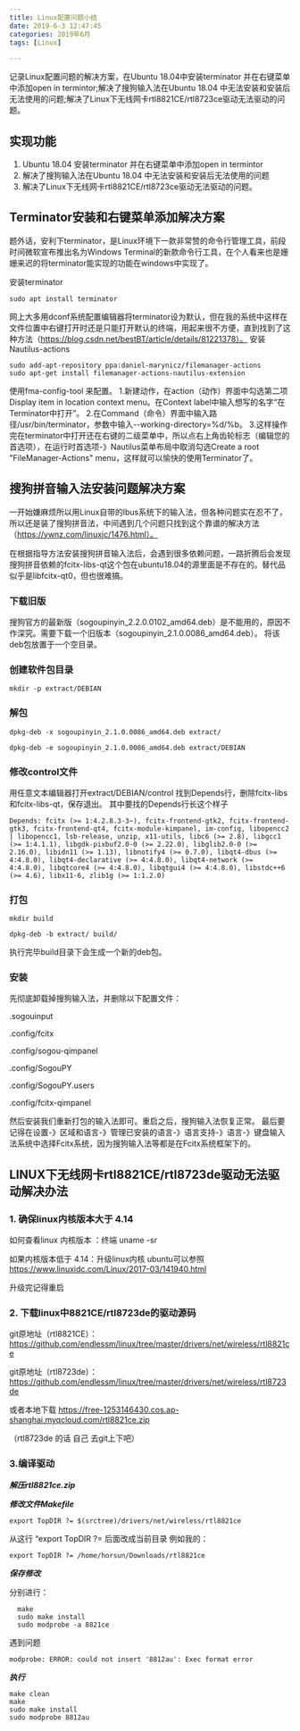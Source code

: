 ```yaml
---
title: Linux配置问题小结
date: 2019-6-3 12:47:45
categories: 2019年6月
tags: [Linux]

---
```

 

记录Linux配置问题的解决方案，在Ubuntu 18.04中安装terminator 并在右键菜单中添加open in termintor;解决了搜狗输入法在Ubuntu 18.04 中无法安装和安装后无法使用的问题;解决了Linux下无线网卡rtl8821CE/rtl8723ce驱动无法驱动的问题。

<!-- more -->



## 实现功能
1. Ubuntu 18.04 安装terminator 并在右键菜单中添加open in termintor
2. 解决了搜狗输入法在Ubuntu 18.04 中无法安装和安装后无法使用的问题
3. 解决了Linux下无线网卡rtl8821CE/rtl8723ce驱动无法驱动的问题。

## Terminator安装和右键菜单添加解决方案
  题外话，安利下terminator，是Linux环境下一款非常赞的命令行管理工具，前段时间微软宣布推出名为Windows Terminal的新款命令行工具，在个人看来也是姗姗来迟的将terminator能实现的功能在windows中实现了。

  安装terminator

    sudo apt install terminator

  网上大多用dconf系统配置编辑器将terminator设为默认，但在我的系统中这样在文件位置中右键打开时还是只能打开默认的终端，用起来很不方便，直到找到了这种方法（https://blog.csdn.net/bestBT/article/details/81221378）。
  安装Nautilus-actions

    sudo add-apt-repository ppa:daniel-marynicz/filemanager-actions
    sudo apt-get install filemanager-actions-nautilus-extension
使用fma-config-tool 来配置。
1.新建动作，在action（动作）界面中勾选第二项Display item in location context menu。在Context label中输入想写的名字“在Terminator中打开”。
2.在Command（命令）界面中输入路径/usr/bin/terminator，参数中输入--working-directory=%d/%b。
3.这样操作完在terminator中打开还在右键的二级菜单中，所以点右上角齿轮标志（编辑您的首选项），在运行时首选项-》Nautilus菜单布局中取消勾选Create a root "FileManager-Actions" menu，这样就可以愉快的使用Terminator了。

## 搜狗拼音输入法安装问题解决方案
一开始嫌麻烦所以用Linux自带的Ibus系统下的输入法，但各种问题实在忍不了，所以还是装了搜狗拼音法，中间遇到几个问题只找到这个靠谱的解决方法（https://ywnz.com/linuxjc/1476.html）。

在根据指导方法安装搜狗拼音输入法后，会遇到很多依赖问题，一路折腾后会发现搜狗拼音依赖的fcitx-libs-qt这个包在ubuntu18.04的源里面是不存在的。替代品似乎是libfcitx-qt0，但也很难搞。
### 下载旧版
搜狗官方的最新版（sogoupinyin_2.2.0.0102_amd64.deb）是不能用的，原因不作深究。需要下载一个旧版本（sogoupinyin_2.1.0.0086_amd64.deb）。
将该deb包放置于一个空目录。
### 创建软件包目录

    mkdir -p extract/DEBIAN

### 解包

    dpkg-deb -x sogoupinyin_2.1.0.0086_amd64.deb extract/

    dpkg-deb -e sogoupinyin_2.1.0.0086_amd64.deb extract/DEBIAN
### 修改control文件
用任意文本编辑器打开extract/DEBIAN/control 找到Depends行，删除fcitx-libs和fcitx-libs-qt，保存退出。
其中要找的Depends行长这个样子

    Depends: fcitx (>= 1:4.2.8.3-3~), fcitx-frontend-gtk2, fcitx-frontend-gtk3, fcitx-frontend-qt4, fcitx-module-kimpanel, im-config, libopencc2 | libopencc1, lsb-release, unzip, x11-utils, libc6 (>= 2.8), libgcc1 (>= 1:4.1.1), libgdk-pixbuf2.0-0 (>= 2.22.0), libglib2.0-0 (>= 2.16.0), libidn11 (>= 1.13), libnotify4 (>= 0.7.0), libqt4-dbus (>= 4:4.8.0), libqt4-declarative (>= 4:4.8.0), libqt4-network (>= 4:4.8.0), libqtcore4 (>= 4:4.8.0), libqtgui4 (>= 4:4.8.0), libstdc++6 (>= 4.6), libx11-6, zlib1g (>= 1:1.2.0)

### 打包

    mkdir build

    dpkg-deb -b extract/ build/

执行完毕build目录下会生成一个新的deb包。

### 安装

先彻底卸载掉搜狗输入法，并删除以下配置文件：

.sogouinput

.config/fcitx

.config/sogou-qimpanel

.config/SogouPY

.config/SogouPY.users

.config/fcitx-qimpanel

然后安装我们重新打包的输入法即可。重启之后，搜狗输入法恢复正常。
最后要记得在设置-》区域和语言-》管理已安装的语言-》语言支持-》语言-》键盘输入法系统中选择Fcitx系统，因为搜狗输入法等都是在Fcitx系统框架下的。



## LINUX下无线网卡rtl8821CE/rtl8723de驱动无法驱动解决办法

### 1. 确保linux内核版本大于 4.14
  如何查看linux 内核版本 ：终端 uname -sr

  如果内核版本低于 4.14：升级linux内核 ubuntu可以参照 https://www.linuxidc.com/Linux/2017-03/141940.html

  升级完记得重启

### 2. 下载linux中8821CE/rtl8723de的驱动源码

git原地址（rtl8821CE）：https://github.com/endlessm/linux/tree/master/drivers/net/wireless/rtl8821ce

git原地址（rtl8723de）：https://github.com/endlessm/linux/tree/master/drivers/net/wireless/rtl8723de

或者本地下载 https://free-1253146430.cos.ap-shanghai.myqcloud.com/rtl8821ce.zip

（rtl8723de 的话 自己 去git上下吧）

### 3.编译驱动
  ***解压rtl8821ce.zip***

  ***修改文件Makefile***

    export TopDIR ?= $(srctree)/drivers/net/wireless/rtl8821ce

从这行 “export TopDIR ?= 后面改成当前目录 例如我的：

    export TopDIR ?= /home/horsun/Downloads/rtl8821ce

***保存修改***

  分别进行：

      make
      sudo make install
      sudo modprobe -a 8821ce

遇到问题

    modprobe: ERROR: could not insert '8812au': Exec format error
***执行***

    make clean
    make
    sudo make install
    sudo modprobe 8812au
